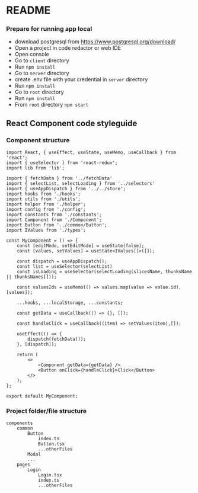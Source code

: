 # README #

### Prepare for running app local

* download postgresql from https://www.postgresql.org/download/ <br />
* Open a project in code redactor or web IDE<br />
* Open console<br />
* Go to `client` directory<br />
* Run `npm install`<br />
* Go to `server` directory<br />
* create .env file with your credential in `server` directory<br />
* Run `npm install`<br />
* Go to `root` directory<br />
* Run `npm install`<br />
* From `root` directory `npm start` <br />


## React Component code styleguide

### Component structure

    import React, { useEffect, useState, useMemo, useCallback } from 'react';
    import { useSelector } from 'react-redux';
    import lib from 'lib';
    
    import { fetchData } from '../fetchData'
    import { selectList, selectLoading } from '../selectors'
    import { useAppDispatch } from '../../store';
    import hooks from './hooks';
    import utils from './utils';
    import helper from './helper';
    import config from './config';
    import constants from './constants';
    import Component from './Component';
    import Button from '../common/Button';
    import IValues from './types';

    const MyComponent = () => {
        const [editMode, setEditMode] = useState(false);
        const [values, setValues] = useState<IValues[]>([]);

        const dispatch = useAppDispatch();
        const list = useSelector(selectList)
        const isLoading = useSelector(selectLoading(slicesName, thunksName || thunksNames[]));

        const valuesIds = useMemo(() => values.map(value => value.id), [values]);

        ...hooks, ...localStorage, ...constants;

        const getData = useCallback(() => {}, []);
        
        const handleClick = useCallback((item) => setValues(item),[]);
 
        useEffect(() => {
            dispatch(fetchData());
        }, [dispatch]);
        
        return (
            <>
                <Component getData={getData} />
                <Button onClick={handleClick}>Click</Button>
            </>
        );
    };

    export default MyComponent;

### Project folder/file structure

    components
        common
            Button
                index.ts
                Button.tsx
                ...otherFiles
            Modal
            ...
        pages
            Login
                Login.tsx
                index.ts
                ...otherFiles
            


